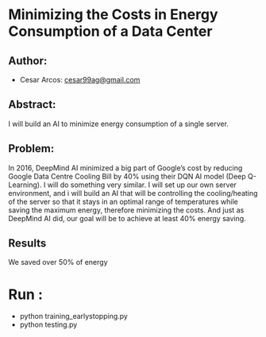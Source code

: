 # Minimizing the Costs in Energy Consumption of a Data Center
## Author: 
- Cesar Arcos: cesar99ag@gmail.com

## Abstract:
I will build an AI to minimize energy consumption of a single server.
## Problem:
In 2016, DeepMind AI minimized a big part of Google’s cost by reducing Google Data Centre Cooling Bill by
40% using their DQN AI model (Deep Q-Learning). I will do something very similar. I
will set up our own server environment, and i will build an AI that will be controlling the cooling/heating
of the server so that it stays in an optimal range of temperatures while saving the maximum energy, therefore
minimizing the costs. And just as DeepMind AI did, our goal will be to achieve at least 40% energy saving.

## Results
We saved over 50% of energy

# Run :
- python training_earlystopping.py
- python testing.py  

